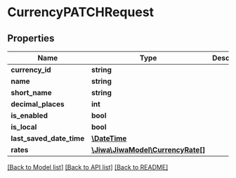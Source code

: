 # CurrencyPATCHRequest

## Properties
Name | Type | Description | Notes
------------ | ------------- | ------------- | -------------
**currency_id** | **string** |  | [optional] 
**name** | **string** |  | [optional] 
**short_name** | **string** |  | [optional] 
**decimal_places** | **int** |  | [optional] 
**is_enabled** | **bool** |  | [optional] 
**is_local** | **bool** |  | [optional] 
**last_saved_date_time** | [**\DateTime**](\DateTime.md) |  | [optional] 
**rates** | [**\Jiwa\JiwaModel\CurrencyRate[]**](CurrencyRate.md) |  | [optional] 

[[Back to Model list]](../README.md#documentation-for-models) [[Back to API list]](../README.md#documentation-for-api-endpoints) [[Back to README]](../README.md)


